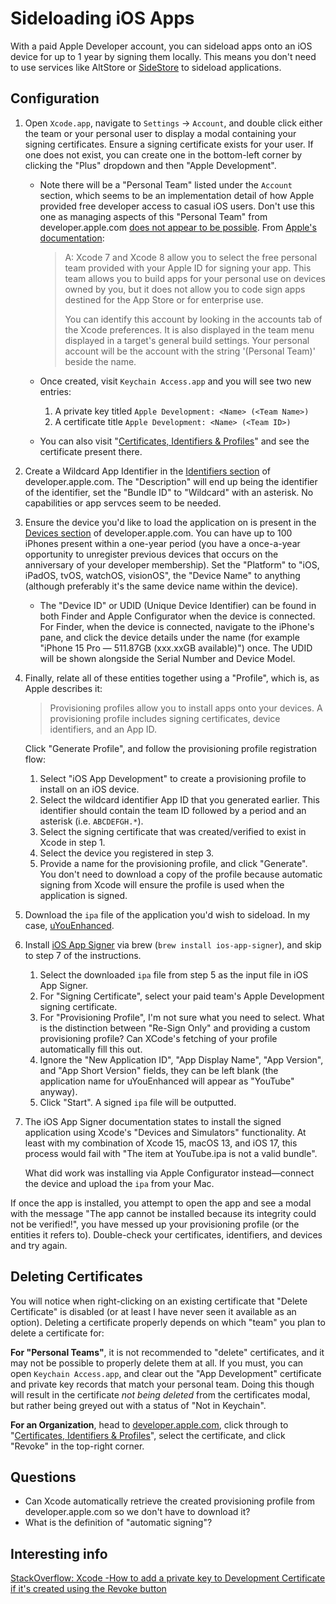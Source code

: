 # Sideloading iOS Apps

With a paid Apple Developer account, you can sideload apps onto an iOS device for up to 1 year by signing them locally. This means you don't need to use services like AltStore or [SideStore][2] to sideload applications.

## Configuration

1. Open `Xcode.app`, navigate to `Settings` → `Account`, and double click either the team or your personal user to display a modal containing your signing certificates. Ensure a signing certificate exists for your user. If one does not exist, you can create one in the bottom-left corner by clicking the "Plus" dropdown and then "Apple Development".

   * Note there will be a "Personal Team" listed under the `Account` section, which seems to be an implementation detail of how Apple provided free developer access to casual iOS users. Don't use this one as managing aspects of this "Personal Team" from developer.apple.com [does not appear to be possible][8]. From [Apple's documentation][3]:

        > A: Xcode 7 and Xcode 8 allow you to select the free personal team provided with your Apple ID for signing your app. This team allows you to build apps for your personal use on devices owned by you, but it does not allow you to code sign apps destined for the App Store or for enterprise use.
        > 
        > You can identify this account by looking in the accounts tab of the Xcode preferences. It is also displayed in the team menu displayed in a target's general build settings. Your personal account will be the account with the string '(Personal Team)' beside the name.

    * Once created, visit `Keychain Access.app` and you will see two new entries:
        1. A private key titled `Apple Development: <Name> (<Team Name>)`
        2. A certificate title `Apple Development: <Name> (<Team ID>)`
   
    * You can also visit "[Certificates, Identifiers & Profiles][5]" and see the certificate present there.
   
2. Create a Wildcard App Identifier in the [Identifiers section][6] of developer.apple.com. The "Description" will end up being the identifier of the identifier, set the "Bundle ID" to "Wildcard" with an asterisk. No capabilities or app servces seem to be needed.

3. Ensure the device you'd like to load the application on is present in the [Devices section][7] of developer.apple.com. You can have up to 100 iPhones present within a one-year period (you have a once-a-year opportunity to unregister previous devices that occurs on the anniversary of your developer membership). Set the "Platform" to "iOS, iPadOS, tvOS, watchOS, visionOS", the "Device Name" to anything (although preferably it's the same device name within the device).

    * The "Device ID" or UDID (Unique Device Identifier) can be found in both Finder and Apple Configurator when the device is connected. For Finder, when the device is connected, navigate to the iPhone's pane, and click the device details under the name (for example "iPhone 15 Pro — 511.87GB (xxx.xxGB available)") once. The UDID will be shown alongside the Serial Number and Device Model.

4. Finally, relate all of these entities together using a "Profile", which is, as Apple describes it: 

    > Provisioning profiles allow you to install apps onto your devices. A provisioning profile includes signing certificates, device identifiers, and an App ID.

    Click "Generate Profile", and follow the provisioning profile registration flow:

    1. Select "iOS App Development" to create a provisioning profile to install on an iOS device.
   2. Select the wildcard identifier App ID that you generated earlier. This identifier should contain the team ID followed by a period and an asterisk (i.e. `ABCDEFGH.*`).
   3. Select the signing certificate that was created/verified to exist in Xcode in step 1.
   4. Select the device you registered in step 3.
   5. Provide a name for the provisioning profile, and click "Generate". You don't need to download a copy of the profile because automatic signing from Xcode will ensure the profile is used when the application is signed.

5. Download the `ipa` file of the application you'd wish to sideload. In my case, [uYouEnhanced][10].
6. Install [iOS App Signer][9] via brew (`brew install ios-app-signer`), and skip to step 7 of the instructions.
   1. Select the downloaded `ipa` file from step 5 as the input file in iOS App Signer.
   2. For "Signing Certificate", select your paid team's Apple Development signing certificate.
   3. For "Provisioning Profile", I'm not sure what you need to select. What is the distinction between "Re-Sign Only" and providing a custom provisioning profile? Can XCode's fetching of your profile automatically fill this out. 
   4. Ignore the "New Application ID", "App Display Name", "App Version", and "App Short Version" fields, they can be left blank (the application name for uYouEnhanced will appear as "YouTube" anyway).
   5. Click "Start". A signed `ipa` file will be outputted.
7. The iOS App Signer documentation states to install the signed application using Xcode's "Devices and Simulators" functionality. At least with my combination of Xcode 15, macOS 13, and iOS 17, this process would fail with "The item at YouTube.ipa is not a valid bundle".

   What did work was installing via Apple Configurator instead—connect the device and upload the `ipa` from your Mac.

If once the app is installed, you attempt to open the app and see a modal with the message "The app cannot be installed because its integrity could not be verified!", you have messed up your provisioning profile (or the entities it refers to). Double-check your certificates, identifiers, and devices and try again.

## Deleting Certificates

You will notice when right-clicking on an existing certificate that "Delete Certificate" is disabled (or at least I have never seen it available as an option). Deleting a certificate properly depends on which "team" you plan to delete a certificate for:

**For "Personal Teams"**, it is not recommended to "delete" certificates, and it may not be possible to properly delete them at all. If you must, you can open `Keychain Access.app`, and clear out the "App Development" certificate and private key records that match your personal team. Doing this though will result in the certificate _not being deleted_ from the certificates modal, but rather being greyed out with a status of "Not in Keychain".

**For an Organization**, head to [developer.apple.com][4], click through to "[Certificates, Identifiers & Profiles][5]", select the certificate, and click "Revoke" in the top-right corner.

## Questions

* Can Xcode automatically retrieve the created provisioning profile from developer.apple.com so we don't have to download it?
* What is the definition of "automatic signing"?

## Interesting info

[StackOverflow: Xcode -How to add a private key to Development Certificate if it's created using the Revoke button][11]

[1]: https://github.com/altstoreio/AltStore
[2]: https://sidestore.io
[3]: https://developer.apple.com/library/archive/qa/qa1915/_index.html
[4]: https://developer.apple.com
[5]: https://developer.apple.com/account/resources/certificates/list
[6]: https://developer.apple.com/account/resources/identifiers/list
[7]: https://developer.apple.com/account/resources/devices/list
[8]: https://itecnote.com/tecnote/xcode-how-to-manage-personal-team-info-on-apple-developer-website/
[9]: https://dantheman827.github.io/ios-app-signer
[10]: https://github.com/arichorn/uYouEnhanced
[11]: https://stackoverflow.com/a/58847332